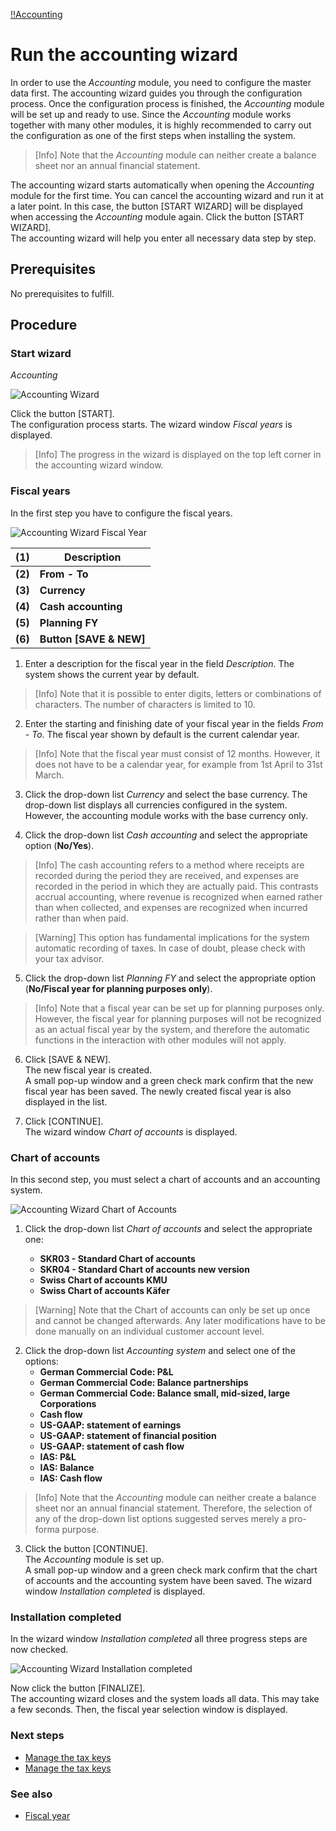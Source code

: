 [!!Accounting](Actindo/Accounting)

# Run the accounting wizard
In order to use the *Accounting* module, you need to configure
the master data first. The accounting wizard guides you through
the configuration process. Once the configuration process is finished, the *Accounting* module will be set up and ready to use. Since the *Accounting* module works together with many other modules, it is highly recommended to carry out the configuration as one of the first steps when installing the system.

 > [Info] Note that the *Accounting* module can neither create
 a balance sheet nor an annual financial statement.

The accounting wizard starts automatically when opening the *Accounting* module for the first time. You can cancel the accounting wizard and run it at a later point. In this case, the button [START WIZARD] will be displayed when accessing the *Accounting* module again. Click the button [START WIZARD].  
The accounting wizard will help you enter all necessary data step by step.

## Prerequisites

No prerequisites to fulfill.

## Procedure

### Start wizard

*Accounting*

![Accounting Wizard](/Assets/Screenshots/Accounting/AccountingWizard/AccountingWizard_Start.png "[Accounting Wizard]")

Click the button [START].   
The configuration process starts. The wizard window *Fiscal years* is displayed.

> [Info] The progress in the wizard is displayed on the top left corner in the accounting wizard window.


### Fiscal years

In the first step you have to configure the fiscal years.

![Accounting Wizard Fiscal Year](/Assets/Screenshots/Accounting/AccountingWizard/AccountingWizard_FiscalYear_l.png "[Accounting Wizard Fiscal Year]")

| (1) | Description |
|-----|---------------------|
| **(2)** | **From - To** |
| **(3)** | **Currency** |
| **(4)** | **Cash accounting** |
| **(5)** | **Planning FY** |
| **(6)** | **Button [SAVE & NEW]** |

 1. Enter a description for the fiscal year in the field *Description*. The system shows the current year by default.  

   > [Info] Note that it is possible to enter digits, letters or combinations of characters. The number of characters is limited to 10.

 2.  Enter the starting and finishing date of your fiscal year in the fields *From - To*. The fiscal year shown by default is the current calendar year.

 > [Info] Note that the fiscal year must consist of 12 months. However, it does not have to be a calendar year, for example from 1st April to 31st March.

 3. Click the drop-down list *Currency* and select the base currency. The drop-down list displays all currencies configured in the system. However, the accounting module works with the base currency only.


 4. Click the drop-down list *Cash accounting* and select the appropriate option (**No/Yes**).

 > [Info] The cash accounting refers to a method where receipts are recorded during the period they are received, and expenses are recorded in the period in which they are actually paid. This contrasts accrual accounting, where revenue is recognized when earned rather than when collected, and expenses are recognized when incurred rather than when paid.

 > [Warning] This option has fundamental implications for the system automatic recording of taxes. In case of doubt, please check with your tax advisor.

 5. Click the drop-down list *Planning FY* and select the appropriate option (**No/Fiscal year for planning purposes only**).   

 > [Info] Note that a fiscal year can be set up for planning purposes only. However, the fiscal year for planning purposes will not be recognized as an actual fiscal year by the system, and therefore the automatic functions in the interaction with other modules will not apply.

 6. Click [SAVE & NEW].  
  The new fiscal year is created.    
A small pop-up window and a green check mark confirm that the new fiscal year has been saved. The newly created fiscal year is also displayed in the list.


 7. Click [CONTINUE].  
 The wizard window *Chart of accounts* is displayed.

### Chart of accounts

In this second step, you must select a chart of accounts and an accounting system.

![Accounting Wizard Chart of Accounts](/Assets/Screenshots/Accounting/AccountingWizard/AccountingWizard_ChartAccounts.png "[Accounting Wizard Chart of Accounts]")


1. Click the drop-down list *Chart of accounts* and select the appropriate one:

    - **SKR03 - Standard Chart of accounts**
    - **SKR04 - Standard Chart of accounts new version**
    - **Swiss Chart of accounts KMU**
    - **Swiss Chart of accounts Käfer**

 > [Warning] Note that the Chart of accounts can only be set up once and cannot be changed afterwards. Any later modifications have to be done manually on an individual customer account level.



2. Click the drop-down list *Accounting system* and select one of the options:
    - **German Commercial Code: P&L**
    - **German Commercial Code: Balance partnerships**
    - **German Commercial Code: Balance small, mid-sized, large Corporations**
    - **Cash flow**
    - **US-GAAP: statement of earnings**
    - **US-GAAP: statement of financial position**
    - **US-GAAP: statement of cash flow**
    - **IAS: P&L**
    - **IAS: Balance**
    - **IAS: Cash flow**

  > [Info] Note that the *Accounting* module can neither create
a balance sheet nor an annual financial statement. Therefore, the selection of any of the drop-down list options suggested serves merely a pro-forma purpose.



3. Click the button [CONTINUE].  
The *Accounting* module is set up.  
A small pop-up window and a green check mark confirm that the chart of accounts and the accounting system have been saved.
The wizard window *Installation completed* is displayed.


### Installation completed

In the wizard window *Installation completed* all three progress steps are now checked.

![Accounting Wizard Installation completed](/Assets/Screenshots/Accounting/AccountingWizard/AccountingWizard_InstallationCompleted.png "[Accounting Wizard Installation completed]")


Now click the button [FINALIZE].     
The accounting wizard closes and the system loads all data. This may take a few seconds. Then, the fiscal year selection window is displayed.



### Next steps
- [Manage the tax keys](#headingID)
- [Manage the tax keys](#headingID)

### See also

- [Fiscal year](#headingID)
